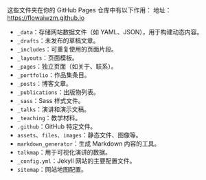 这些文件夹在你的 GitHub Pages 仓库中有以下作用：
地址：https://flowaiwzm.github.io
- `_data`：存储网站数据文件（如 YAML、JSON），用于构建动态内容。
- `_drafts`：未发布的草稿文章。
- `_includes`：可重复使用的页面片段。
- `_layouts`：页面模板。
- `_pages`：独立页面（如关于、联系）。
- `_portfolio`：作品集条目。
- `_posts`：博客文章。
- `_publications`：出版物列表。
- `_sass`：Sass 样式文件。
- `_talks`：演讲和演示文稿。
- `_teaching`：教学材料。
- `.github`：GitHub 特定文件。
- `assets`、`files`、`images`：静态文件、图像等。
- `markdown_generator`：生成 Markdown 内容的工具。
- `talkmap`：用于可视化演讲的数据。
- `_config.yml`：Jekyll 网站的主要配置文件。
- `sitemap`：网站地图配置。